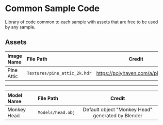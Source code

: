 # Common Sample Code

Library of code common to each sample with assets that are free to be used by any sample.

## Assets

| **Image Name** | **File Path**                | **Credit**                         |
|:---------------|:-----------------------------|:----------------------------------:|
| Pine Attic     | `Textures/pine_attic_2k.hdr` | https://polyhaven.com/a/pine_attic |

---

| **Model Name** | **File Path**                | **Credit**                                        |
|:---------------|:-----------------------------|:-------------------------------------------------:|
| Monkey Head    | `Models/head.obj`            | Default object "Monkey Head" generated by Blender |
